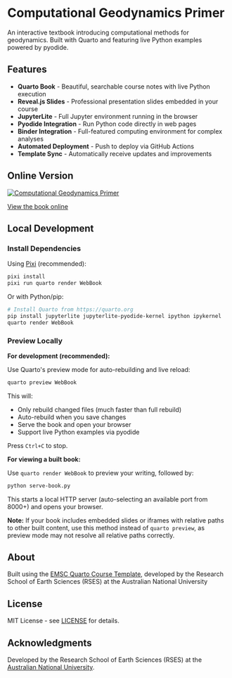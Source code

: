 # Computational Geodynamics Primer

An interactive textbook introducing computational methods for geodynamics. Built with Quarto and featuring live Python examples powered by pyodide.

## Features

- **Quarto Book** - Beautiful, searchable course notes with live Python execution
- **Reveal.js Slides** - Professional presentation slides embedded in your course
- **JupyterLite** - Full Jupyter environment running in the browser
- **Pyodide Integration** - Run Python code directly in web pages
- **Binder Integration** - Full-featured computing environment for complex analyses
- **Automated Deployment** - Push to deploy via GitHub Actions
- **Template Sync** - Automatically receive updates and improvements

## Online Version

[![Computational Geodynamics Primer](https://img.shields.io/badge/Primer-Book-orange)](https://ANU-RSES-Education.github.io/Computational-Geodynamics-Primer/book)

[View the book online](https://anu-rses-education.github.io/Computational-Geodynamics-Primer/book/)

## Local Development

### Install Dependencies

Using [Pixi](https://prefix.dev/docs/pixi/overview) (recommended):

```bash
pixi install
pixi run quarto render WebBook
```

Or with Python/pip:

```bash
# Install Quarto from https://quarto.org
pip install jupyterlite jupyterlite-pyodide-kernel ipython ipykernel
quarto render WebBook
```

### Preview Locally

**For development (recommended):**

Use Quarto's preview mode for auto-rebuilding and live reload:

```bash
quarto preview WebBook
```

This will:
- Only rebuild changed files (much faster than full rebuild)
- Auto-rebuild when you save changes
- Serve the book and open your browser
- Support live Python examples via pyodide

Press `Ctrl+C` to stop.

**For viewing a built book:**

Use `quarto render WebBook` to preview your writing, followed by:

```bash
python serve-book.py
```

This starts a local HTTP server (auto-selecting an available port from 8000+) and opens your browser.

**Note:** If your book includes embedded slides or iframes with relative paths to other built content, use this method instead of `quarto preview`, as preview mode may not resolve all relative paths correctly.

## About

Built using the [EMSC Quarto Course Template](https://github.com/ANU-RSES-Education/EMSC-QuartoBook-Course), developed by the Research School of Earth Sciences (RSES) at the Australian National University

## License

MIT License - see [LICENSE](LICENSE) for details.

## Acknowledgments

Developed by the Research School of Earth Sciences (RSES) at the [Australian National University](https://earthsciences.anu.edu.au/).
